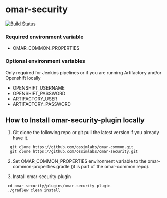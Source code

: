 # omar-security

[![Build Status](https://jenkins.radiantbluecloud.com/buildStatus/icon?job=omar-security-dev)]()

### Required environment variable
- OMAR_COMMON_PROPERTIES

### Optional environment variables
Only required for Jenkins pipelines or if you are running Artifactory and/or Openshift locally

- OPENSHIFT_USERNAME
- OPENSHIFT_PASSWORD
- ARTIFACTORY_USER
- ARTIFACTORY_PASSWORD

## How to Install omar-security-plugin locally

1. Git clone the following repo or git pull the latest version if you already have it.
```
  git clone https://github.com/ossimlabs/omar-common.git
  git clone https://github.com/ossimlabs/omar-security.git
```

2. Set OMAR_COMMON_PROPERTIES environment variable to the omar-common-properties.gradle (it is part of the omar-common repo).

3. Install omar-security-plugin
```
 cd omar-security/plugins/omar-security-plugin
 ./gradlew clean install
```
